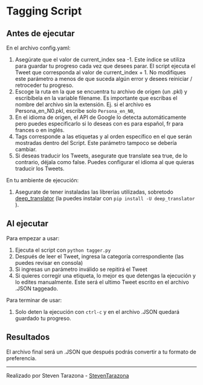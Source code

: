 # Tagging Script


## Antes de ejecutar

En el archivo config.yaml:
1. Asegúrate que el valor de current_index sea -1. Este índice se utiliza para guardar tu progreso cada vez que desees parar. El script ejecuta el Tweet que corresponda al valor de current_index + 1. No modifiques este parámetro a menos de que suceda algún error y desees reiniciar / retroceder tu progreso. 
2. Escoge la ruta en la que se encuentra tu archivo de origen (un .pkl) y escribíbela en la variable filename. Es importante que escribas el nombre del archivo sin la extensión. Ej. si el archivo es Persona_en_N0.pkl, escribe solo ```Persona_en_N0```,
3. En el idioma de origen, el API de Google lo detecta automáticamente pero puedes especificarlo si lo deseas con es para español, fr para frances o en inglés.
4. Tags corresponde a las etiquetas y al orden específico en el que serán mostradas dentro del Script. Este parámetro tampoco se debería cambiar.
5. Si deseas traducir los Tweets, asegurate que translate sea true, de lo contrario, déjala como false. Puedes configurar el idioma al que quieras traducir los Tweets.


En tu ambiente de ejecución:
1. Asegurate de tener instaladas las librerías utilizadas, sobretodo [deep_translator](https://pypi.org/project/deep-translator/) (la puedes instalar con ```pip install -U deep_translator``` ).

## Al ejecutar


Para empezar a usar:
1. Ejecuta el script con ``` python tagger.py ```
2. Después de leer el Tweet, ingresa la categoría correspondiente (las puedes revisar en consola)
3. Si ingresas un parámetro inválido se repitirá el Tweet
4. Si quieres corregir una etiqueta, lo mejor es que detengas la ejecución y lo edites manualmente. Este será el ultimo Tweet escrito en el archivo .JSON taggeado. 

Para terminar de usar:
1. Solo deten la ejecución con ```ctrl-c``` y en el archivo .JSON quedará guardado tu progreso.


## Resultados

El archivo final será un .JSON que después podrás convertir a tu formato de preferencia. 

***

Realizado por Steven Tarazona - [StevenTarazona](https://github.com/StevenTarazona)
